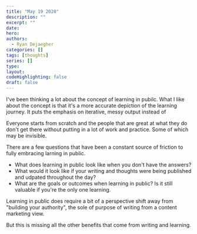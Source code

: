 ```yaml
---
title: "May 19 2020"
description: ""
excerpt: ""
date: 
hero: 
authors:
  - Ryan Dejaegher
categories: []
tags: [thoughts]
series: []
type:
layout:
codeHighlighting: false
draft: false
---
```


I've been thinking a lot about the concept of learning in pubilc. What I like about the concept is that it's a more accurate depiction of the learning journey. It puts the emphasis on iterative, messy output instead of 

Everyone starts from scratch and the people that are great at what they do don't get there without putting in a lot of work and practice. Some of which may be invisible. 

There are a few questions that have been a constant source of friction to fully embracing larning in public.

- What does learning in public look like when you don't have the answers?
- What would it look like if your writing and thoughts were being published and udpated throughout the day?
- What are the goals or outcomes when learning in public? Is it still valuable if you're the only one learning. 

Learning in public does require a bit of a perspective shift away from "building your authority", the sole of purpose of writing from a content marketing view. 

But this is missing all the other benefits that come from writing and learning. 